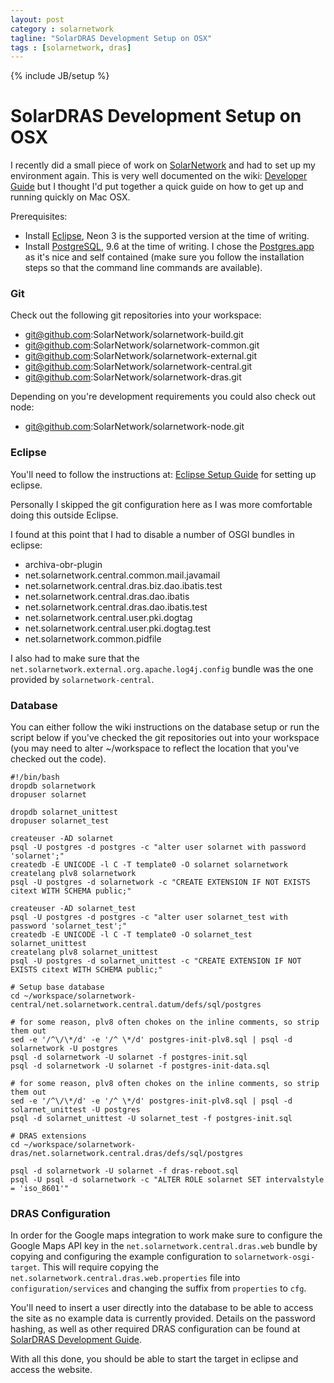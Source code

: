 ```yaml
---
layout: post
category : solarnetwork
tagline: "SolarDRAS Development Setup on OSX"
tags : [solarnetwork, dras]
---
```

{% include JB/setup %}

# SolarDRAS Development Setup on OSX
I recently did a small piece of work on [SolarNetwork](https://github.com/SolarNetwork/solarnetwork/wiki) and had to set up my environment again. This is very well documented on the wiki: [Developer Guide](https://github.com/SolarNetwork/solarnetwork/wiki/Developer-Guide) but I thought I'd put together a quick guide on how to get up and running quickly on Mac OSX.

Prerequisites:
* Install [Eclipse](http://www.eclipse.org/downloads/), Neon 3 is the supported version at the time of writing.
* Install [PostgreSQL](https://www.postgresql.org/download/macosx/), 9.6 at the time of writing.
I chose the [Postgres.app](http://postgresapp.com/) as it's nice and self contained (make sure you follow the installation steps so that the command line commands are available).

### Git

Check out the following git repositories into your workspace:
* git@github.com:SolarNetwork/solarnetwork-build.git
* git@github.com:SolarNetwork/solarnetwork-common.git
* git@github.com:SolarNetwork/solarnetwork-external.git
* git@github.com:SolarNetwork/solarnetwork-central.git
* git@github.com:SolarNetwork/solarnetwork-dras.git

Depending on you're development requirements you could also check out node:
* git@github.com:SolarNetwork/solarnetwork-node.git

### Eclipse

You'll need to follow the instructions at: [Eclipse Setup Guide](https://github.com/SolarNetwork/solarnetwork/wiki/Eclipse-Setup-Guide) for setting up eclipse.

Personally I skipped the git configuration here as I was more comfortable doing this outside Eclipse.

I found at this point that I had to disable a number of OSGI bundles in eclipse:
* archiva-obr-plugin
* net.solarnetwork.central.common.mail.javamail
* net.solarnetwork.central.dras.biz.dao.ibatis.test
* net.solarnetwork.central.dras.dao.ibatis
* net.solarnetwork.central.dras.dao.ibatis.test
* net.solarnetwork.central.user.pki.dogtag
* net.solarnetwork.central.user.pki.dogtag.test
* net.solarnetwork.common.pidfile

I also had to make sure that the `net.solarnetwork.external.org.apache.log4j.config` bundle was the one provided by `solarnetwork-central`.

### Database

You can either follow the wiki instructions on the database setup or run the script below if you've checked the git repositories out into your workspace (you may need to alter ~/workspace to reflect the location that you've checked out the code).

```
#!/bin/bash
dropdb solarnetwork
dropuser solarnet

dropdb solarnet_unittest
dropuser solarnet_test

createuser -AD solarnet
psql -U postgres -d postgres -c "alter user solarnet with password 'solarnet';"
createdb -E UNICODE -l C -T template0 -O solarnet solarnetwork
createlang plv8 solarnetwork
psql -U postgres -d solarnetwork -c "CREATE EXTENSION IF NOT EXISTS citext WITH SCHEMA public;"

createuser -AD solarnet_test
psql -U postgres -d postgres -c "alter user solarnet_test with password 'solarnet_test';"
createdb -E UNICODE -l C -T template0 -O solarnet_test solarnet_unittest
createlang plv8 solarnet_unittest
psql -U postgres -d solarnet_unittest -c "CREATE EXTENSION IF NOT EXISTS citext WITH SCHEMA public;"

# Setup base database
cd ~/workspace/solarnetwork-central/net.solarnetwork.central.datum/defs/sql/postgres

# for some reason, plv8 often chokes on the inline comments, so strip them out
sed -e '/^\/\*/d' -e '/^ \*/d' postgres-init-plv8.sql | psql -d solarnetwork -U postgres
psql -d solarnetwork -U solarnet -f postgres-init.sql
psql -d solarnetwork -U solarnet -f postgres-init-data.sql

# for some reason, plv8 often chokes on the inline comments, so strip them out
sed -e '/^\/\*/d' -e '/^ \*/d' postgres-init-plv8.sql | psql -d solarnet_unittest -U postgres
psql -d solarnet_unittest -U solarnet_test -f postgres-init.sql

# DRAS extensions
cd ~/workspace/solarnetwork-dras/net.solarnetwork.central.dras/defs/sql/postgres

psql -d solarnetwork -U solarnet -f dras-reboot.sql
psql -U psql -d solarnetwork -c "ALTER ROLE solarnet SET intervalstyle = 'iso_8601'"

```

### DRAS Configuration

In order for the Google maps integration to work make sure to configure the Google Maps API key in the `net.solarnetwork.central.dras.web` bundle by copying and configuring the example configuration to `solarnetwork-osgi-target`. This will require copying the `net.solarnetwork.central.dras.web.properties` file into `configuration/services` and changing the suffix from `properties` to `cfg`.

You'll need to insert a user directly into the database to be able to access the site as no example data is currently provided. Details on the password hashing, as well as other required DRAS configuration can be found at [SolarDRAS Development Guide](https://github.com/SolarNetwork/solarnetwork/wiki/SolarDRAS-Development-Guide).

With all this done, you should be able to start the target in eclipse and access the website.
